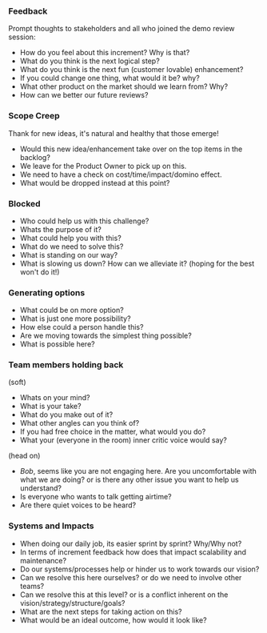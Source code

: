 
### Feedback
Prompt thoughts to stakeholders and all who joined the demo review session:
* How do you feel about this increment? Why is that?
* What do you think is the next logical step?
* What do you think is the next fun (customer lovable) enhancement?
* If you could change one thing, what would it be? why?
* What other product on the market should we learn from? Why?
* How can we better our future reviews?

### Scope Creep
Thank for new ideas, it's natural and healthy that those emerge!
* Would this new idea/enhancement take over on the top items in the backlog?
* We leave for the Product Owner to pick up on this.
* We need to have a check on cost/time/impact/domino effect.
* What would be dropped instead at this point?

### Blocked 
* Who could help us with this challenge?
* Whats the purpose of it?
* What could help you with this?
* What do we need to solve this?
* What is standing on our way?
* What is slowing us down? How can we alleviate it? (hoping for the best won't do it!)

### Generating options 
* What could be on more option?
* What is just one more possibility?
* How else could a person handle this?
* Are we moving towards the simplest thing possible?
* What is possible here?

### Team members holding back
(soft) 
* Whats on your mind?
* What is your take?
* What do you make out of it?
* What other angles can you think of?
* If you had free choice in the matter, what would you do?
* What your (everyone in the room) inner critic voice would say?

(head on) 
* *Bob*, seems like you are not engaging here. Are you uncomfortable with what we are doing? or is there any other issue you want to help us understand?
* Is everyone who wants to talk getting airtime?
* Are there quiet voices to be heard?

### Systems and Impacts
* When doing our daily job, its easier sprint by sprint? Why/Why not?
* In terms of increment feedback how does that impact scalability and maintenance?
* Do our systems/processes help or hinder us to work towards our vision?
* Can we resolve this here ourselves? or do we need to involve other teams?
* Can we resolve this at this level? or is a conflict inherent on the vision/strategy/structure/goals?
* What are the next steps for taking action on this?
* What would be an ideal outcome, how would it look like?
